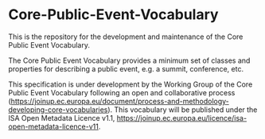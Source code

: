 # Core-Public-Event-Vocabulary

This is the repository for the development and maintenance of the Core Public Event Vocabulary. 

The Core Public Event Vocabulary provides a minimum set of classes and properties for describing a public event, e.g. a summit, conference, etc. 

This specification is under development by the Working Group of the Core Public Event Vocabulary following an open and collaborative process (https://joinup.ec.europa.eu/document/process-and-methodology-developing-core-vocabularies). This vocabulary will be published under the ISA Open Metadata Licence v1.1, https://joinup.ec.europa.eu/licence/isa-open-metadata-licence-v11.
